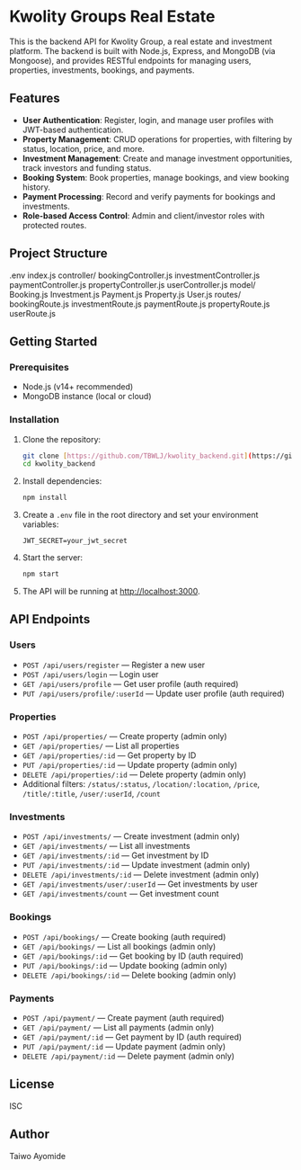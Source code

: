 # Kwolity Groups Real Estate

This is the backend API for Kwolity Group, a real estate and investment platform. The backend is built with Node.js, Express, and MongoDB (via Mongoose), and provides RESTful endpoints for managing users, properties, investments, bookings, and payments.

## Features

- **User Authentication**: Register, login, and manage user profiles with JWT-based authentication.
- **Property Management**: CRUD operations for properties, with filtering by status, location, price, and more.
- **Investment Management**: Create and manage investment opportunities, track investors and funding status.
- **Booking System**: Book properties, manage bookings, and view booking history.
- **Payment Processing**: Record and verify payments for bookings and investments.
- **Role-based Access Control**: Admin and client/investor roles with protected routes.

## Project Structure
.env
index.js 
controller/ 
bookingController.js 
investmentController.js 
paymentController.js 
propertyController.js 
userController.js 
model/ 
Booking.js 
Investment.js 
Payment.js 
Property.js 
User.js 
routes/ 
bookingRoute.js 
investmentRoute.js
paymentRoute.js
propertyRoute.js
userRoute.js

## Getting Started

### Prerequisites

- Node.js (v14+ recommended)
- MongoDB instance (local or cloud)

### Installation

1. Clone the repository:
    ```sh
    git clone [https://github.com/TBWLJ/kwolity_backend.git](https://github.com/TBWLJ/kwolity_backend.git)
    cd kwolity_backend
    ```

2. Install dependencies:
    ```sh
    npm install
    ```

3. Create a `.env` file in the root directory and set your environment variables:
    ```
    JWT_SECRET=your_jwt_secret
    ```

4. Start the server:
    ```sh
    npm start
    ```

5. The API will be running at [http://localhost:3000](http://localhost:3000).

## API Endpoints

### Users

- `POST /api/users/register` — Register a new user
- `POST /api/users/login` — Login user
- `GET /api/users/profile` — Get user profile (auth required)
- `PUT /api/users/profile/:userId` — Update user profile (auth required)

### Properties

- `POST /api/properties/` — Create property (admin only)
- `GET /api/properties/` — List all properties
- `GET /api/properties/:id` — Get property by ID
- `PUT /api/properties/:id` — Update property (admin only)
- `DELETE /api/properties/:id` — Delete property (admin only)
- Additional filters: `/status/:status`, `/location/:location`, `/price`, `/title/:title`, `/user/:userId`, `/count`

### Investments

- `POST /api/investments/` — Create investment (admin only)
- `GET /api/investments/` — List all investments
- `GET /api/investments/:id` — Get investment by ID
- `PUT /api/investments/:id` — Update investment (admin only)
- `DELETE /api/investments/:id` — Delete investment (admin only)
- `GET /api/investments/user/:userId` — Get investments by user
- `GET /api/investments/count` — Get investment count

### Bookings

- `POST /api/bookings/` — Create booking (auth required)
- `GET /api/bookings/` — List all bookings (admin only)
- `GET /api/bookings/:id` — Get booking by ID (auth required)
- `PUT /api/bookings/:id` — Update booking (admin only)
- `DELETE /api/bookings/:id` — Delete booking (admin only)

### Payments

- `POST /api/payment/` — Create payment (auth required)
- `GET /api/payment/` — List all payments (admin only)
- `GET /api/payment/:id` — Get payment by ID (auth required)
- `PUT /api/payment/:id` — Update payment (admin only)
- `DELETE /api/payment/:id` — Delete payment (admin only)

## License

ISC

## Author

Taiwo Ayomide

